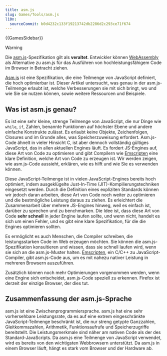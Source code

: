 ```yaml
---
title: asm.js
slug: Games/Tools/asm.js
l10n:
  sourceCommit: b0d4232c133f19213742db2286d2c293ce71f674
---
```


{{GamesSidebar}}

> [!WARNING]
> Die [asm.js](http://asmjs.org/)-Spezifikation gilt als **veraltet**.
> Entwickler können [WebAssembly](/de/docs/WebAssembly) als Alternative zu asm.js für das Ausführen von hochleistungsfähigem Code im Browser in Betracht ziehen.

[Asm.js](http://asmjs.org/) ist eine Spezifikation, die eine Teilmenge von JavaScript definiert, die hoch optimierbar ist. Dieser Artikel untersucht, was genau in der asm.js-Teilmenge erlaubt ist, welche Verbesserungen sie mit sich bringt, wo und wie Sie sie nutzen können, sowie weitere Ressourcen und Beispiele.

## Was ist asm.js genau?

Es ist eine sehr kleine, strenge Teilmenge von JavaScript, die nur Dinge wie `while`, `if`, Zahlen, benannte Funktionen auf höchster Ebene und andere einfache Konstrukte zulässt. Es erlaubt keine Objekte, Zeichenfolgen, Closures und im Grunde alles, was Speicherzuweisung erfordert. Asm.js-Code ähnelt in vieler Hinsicht C, ist aber dennoch vollständig gültiges JavaScript, das in allen aktuellen Engines läuft. Es fordert JS-Engines auf, diese Art von Code zu optimieren und gibt Compilern wie [Emscripten](https://github.com/emscripten-core/emscripten) eine klare Definition, welche Art von Code zu erzeugen ist. Wir werden zeigen, wie asm.js-Code aussieht, erklären, wie es hilft und wie Sie es verwenden können.

Diese JavaScript-Teilmenge ist in vielen JavaScript-Engines bereits hoch optimiert, indem ausgeklügelte Just-In-Time (JIT)-Kompilierungstechniken eingesetzt werden. Durch die Definition eines expliziten Standards können wir jedoch daran arbeiten, diese Art von Code noch weiter zu optimieren und die bestmögliche Leistung daraus zu ziehen. Es erleichtert die Zusammenarbeit über mehrere JS-Engines hinweg, weil es einfach ist, darüber zu sprechen und zu benchmarken. Die Idee ist, dass diese Art von Code **sehr schnell** in jeder Engine laufen sollte, und wenn nicht, handelt es sich um einen Fehler, und es gibt eine klare Spezifikation, für die die Engines optimieren sollten.

Es ermöglicht es auch Menschen, die Compiler schreiben, die leistungsstarken Code im Web erzeugen möchten. Sie können die asm.js-Spezifikation konsultieren und wissen, dass sie schnell laufen wird, wenn sie sich an die asm.js-Muster halten. [Emscripten](https://github.com/emscripten-core/emscripten), ein C/C++ zu JavaScript-Compiler, gibt asm.js-Code aus, um es mit nahezu nativer Leistung in mehreren Browsern auszuführen.

Zusätzlich können noch mehr Optimierungen vorgenommen werden, wenn eine Engine sich entscheidet, asm.js-Code speziell zu erkennen. Firefox ist derzeit der einzige Browser, der dies tut.

## Zusammenfassung der asm.js-Sprache

asm.js ist eine Zwischenprogrammiersprache. asm.js hat eine sehr vorhersehbare Leistungsrate, da es auf eine extrem eingeschränkte JavaScript-Teilmenge beschränkt ist, die nur streng getypte Ganzzahlen, Gleitkommazahlen, Arithmetik, Funktionsaufrufe und Speicherzugriffe bereitstellt. Die Leistungsmerkmale sind näher am nativen Code als der des Standard-JavaScripts. Da asm.js eine Teilmenge von JavaScript verwendet, wird es bereits von den wichtigsten Webbrowsern unterstützt. Da asm.js in einem Browser läuft, hängt es stark vom Browser und der Hardware ab.
